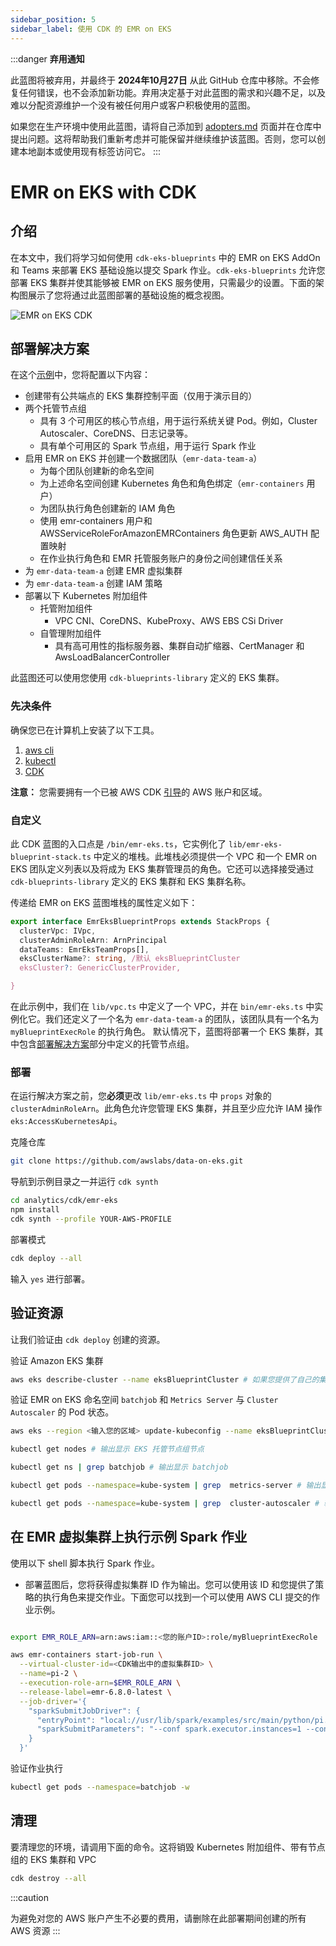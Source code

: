 ```yaml
---
sidebar_position: 5
sidebar_label: 使用 CDK 的 EMR on EKS
---
```


:::danger
**弃用通知**

此蓝图将被弃用，并最终于 **2024年10月27日** 从此 GitHub 仓库中移除。不会修复任何错误，也不会添加新功能。弃用决定基于对此蓝图的需求和兴趣不足，以及难以分配资源维护一个没有被任何用户或客户积极使用的蓝图。

如果您在生产环境中使用此蓝图，请将自己添加到 [adopters.md](https://github.com/awslabs/data-on-eks/blob/main/ADOPTERS.md) 页面并在仓库中提出问题。这将帮助我们重新考虑并可能保留并继续维护该蓝图。否则，您可以创建本地副本或使用现有标签访问它。
:::


# EMR on EKS with CDK

## 介绍
在本文中，我们将学习如何使用 `cdk-eks-blueprints` 中的 EMR on EKS AddOn 和 Teams 来部署 EKS 基础设施以提交 Spark 作业。`cdk-eks-blueprints` 允许您部署 EKS 集群并使其能够被 EMR on EKS 服务使用，只需最少的设置。下面的架构图展示了您将通过此蓝图部署的基础设施的概念视图。

![EMR on EKS CDK](../../../../../../docs/blueprints/amazon-emr-on-eks/img/emr-eks-cdk.png)

## 部署解决方案

在这个[示例](https://github.com/awslabs/data-on-eks/tree/main/analytics/cdk/emr-eks)中，您将配置以下内容：

- 创建带有公共端点的 EKS 集群控制平面（仅用于演示目的）
- 两个托管节点组
  - 具有 3 个可用区的核心节点组，用于运行系统关键 Pod。例如，Cluster Autoscaler、CoreDNS、日志记录等。
  - 具有单个可用区的 Spark 节点组，用于运行 Spark 作业
- 启用 EMR on EKS 并创建一个数据团队（`emr-data-team-a`）
  - 为每个团队创建新的命名空间
  - 为上述命名空间创建 Kubernetes 角色和角色绑定（`emr-containers` 用户）
  - 为团队执行角色创建新的 IAM 角色
  - 使用 emr-containers 用户和 AWSServiceRoleForAmazonEMRContainers 角色更新 AWS_AUTH 配置映射
  - 在作业执行角色和 EMR 托管服务账户的身份之间创建信任关系
- 为 `emr-data-team-a` 创建 EMR 虚拟集群
- 为 `emr-data-team-a` 创建 IAM 策略
- 部署以下 Kubernetes 附加组件
    - 托管附加组件
        - VPC CNI、CoreDNS、KubeProxy、AWS EBS CSi Driver
    - 自管理附加组件
        - 具有高可用性的指标服务器、集群自动扩缩器、CertManager 和 AwsLoadBalancerController

此蓝图还可以使用您使用 `cdk-blueprints-library` 定义的 EKS 集群。

### 先决条件

确保您已在计算机上安装了以下工具。

1. [aws cli](https://docs.aws.amazon.com/cli/latest/userguide/install-cliv2.html)
2. [kubectl](https://Kubernetes.io/docs/tasks/tools/)
3. [CDK](https://docs.aws.amazon.com/cdk/v2/guide/getting_started.html#getting_started_install)

**注意：** 您需要拥有一个已被 AWS CDK [引导](https://docs.aws.amazon.com/cdk/v2/guide/getting_started.html#getting_started_bootstrap)的 AWS 账户和区域。

### 自定义

此 CDK 蓝图的入口点是 `/bin/emr-eks.ts`，它实例化了 `lib/emr-eks-blueprint-stack.ts` 中定义的堆栈。此堆栈必须提供一个 VPC 和一个 EMR on EKS 团队定义列表以及将成为 EKS 集群管理员的角色。它还可以选择接受通过 `cdk-blueprints-library` 定义的 EKS 集群和 EKS 集群名称。

传递给 EMR on EKS 蓝图堆栈的属性定义如下：

```typescript
export interface EmrEksBlueprintProps extends StackProps {
  clusterVpc: IVpc,
  clusterAdminRoleArn: ArnPrincipal
  dataTeams: EmrEksTeamProps[],
  eksClusterName?: string, /默认 eksBlueprintCluster
  eksCluster?: GenericClusterProvider,

}
```

在此示例中，我们在 `lib/vpc.ts` 中定义了一个 VPC，并在 `bin/emr-eks.ts` 中实例化它。我们还定义了一个名为 `emr-data-team-a` 的团队，该团队具有一个名为 `myBlueprintExecRole` 的执行角色。
默认情况下，蓝图将部署一个 EKS 集群，其中包含[部署解决方案](#部署解决方案)部分中定义的托管节点组。

### 部署

在运行解决方案之前，您**必须**更改 `lib/emr-eks.ts` 中 `props` 对象的 `clusterAdminRoleArn`。此角色允许您管理 EKS 集群，并且至少应允许 IAM 操作 `eks:AccessKubernetesApi`。

克隆仓库

```bash
git clone https://github.com/awslabs/data-on-eks.git
```

导航到示例目录之一并运行 `cdk synth`

```bash
cd analytics/cdk/emr-eks
npm install
cdk synth --profile YOUR-AWS-PROFILE
```

部署模式

```bash
cdk deploy --all
```

输入 `yes` 进行部署。

## 验证资源

让我们验证由 `cdk deploy` 创建的资源。

验证 Amazon EKS 集群

```bash
aws eks describe-cluster --name eksBlueprintCluster # 如果您提供了自己的集群名称，请更新集群名称

```

验证 EMR on EKS 命名空间 `batchjob` 和 `Metrics Server` 与 `Cluster Autoscaler` 的 Pod 状态。

```bash
aws eks --region <输入您的区域> update-kubeconfig --name eksBlueprintCluster # 创建 k8s 配置文件以与 EKS 集群进行身份验证。如果您提供了自己的集群名称，请更新集群名称

kubectl get nodes # 输出显示 EKS 托管节点组节点

kubectl get ns | grep batchjob # 输出显示 batchjob

kubectl get pods --namespace=kube-system | grep  metrics-server # 输出显示 Metric Server pod

kubectl get pods --namespace=kube-system | grep  cluster-autoscaler # 输出显示 Cluster Autoscaler pod
```

## 在 EMR 虚拟集群上执行示例 Spark 作业
使用以下 shell 脚本执行 Spark 作业。

- 部署蓝图后，您将获得虚拟集群 ID 作为输出。您可以使用该 ID 和您提供了策略的执行角色来提交作业。下面您可以找到一个可以使用 AWS CLI 提交的作业示例。

```bash

export EMR_ROLE_ARN=arn:aws:iam::<您的账户ID>:role/myBlueprintExecRole

aws emr-containers start-job-run \
  --virtual-cluster-id=<CDK输出中的虚拟集群ID> \
  --name=pi-2 \
  --execution-role-arn=$EMR_ROLE_ARN \
  --release-label=emr-6.8.0-latest \
  --job-driver='{
    "sparkSubmitJobDriver": {
      "entryPoint": "local://usr/lib/spark/examples/src/main/python/pi.py",
      "sparkSubmitParameters": "--conf spark.executor.instances=1 --conf spark.executor.memory=2G --conf spark.executor.cores=1 --conf spark.driver.cores=1 --conf spark.kubernetes.node.selector.app=spark"
    }
  }'

```

验证作业执行

```bash
kubectl get pods --namespace=batchjob -w
```

## 清理

要清理您的环境，请调用下面的命令。这将销毁 Kubernetes 附加组件、带有节点组的 EKS 集群和 VPC

```bash
cdk destroy --all
```

:::caution

为避免对您的 AWS 账户产生不必要的费用，请删除在此部署期间创建的所有 AWS 资源
:::
